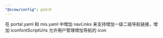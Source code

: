 ```yaml
---
"@scow/config": patch
---
```


在 portal.yaml 和 mis.yaml 中增加 navLinks 来支持增加一级二级导航链接，增加 iconfontScriptUrls 允许用户管理增加导航的 icon
